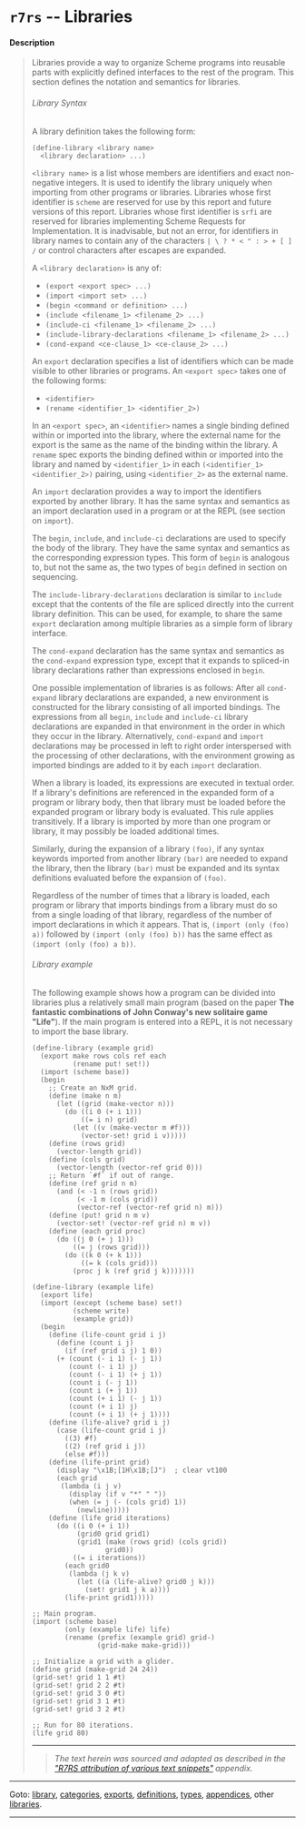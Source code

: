 

<a id='appendix__r7rs__libraries'></a>

# `r7rs` -- Libraries


<a id='appendix__r7rs__libraries__description'></a>

#### Description

> Libraries provide a way to organize Scheme programs into reusable parts
> with explicitly defined interfaces to the rest of the program.  This
> section defines the notation and semantics for libraries.
> 
> 
> ###### Library Syntax
> 
> A library definition takes the following form:
> 
> ````
> (define-library <library name>
>   <library declaration> ...)
> ````
> 
> `<library name>` is a list whose members are identifiers and exact non-negative integers.  It is used to
> identify the library uniquely when importing from other programs or
> libraries.
> Libraries whose first identifier is `scheme` are reserved for use by this
> report and future versions of this report.
> Libraries whose first identifier is `srfi` are reserved for libraries
> implementing Scheme Requests for Implementation.
> It is inadvisable, but not an error, for identifiers in library names to
> contain any of the characters `| \ ? * < " : > + [ ] /`
> or control characters after escapes are expanded.
> 
> A `<library declaration>` is any of:
> 
>   * `(export <export spec> ...)`
>   * `(import <import set> ...)`
>   * `(begin <command or definition> ...)`
>   * `(include <filename_1> <filename_2> ...)`
>   * `(include-ci <filename_1> <filename_2> ...)`
>   * `(include-library-declarations <filename_1> <filename_2> ...)`
>   * `(cond-expand <ce-clause_1> <ce-clause_2> ...)`
> 
> An `export` declaration specifies a list of identifiers which
> can be made visible to other libraries or programs.
> An `<export spec>` takes one of the following forms:
> 
>   * `<identifier>`
>   * `(rename <identifier_1> <identifier_2>)`
> 
> In an `<export spec>`, an `<identifier>` names a single
> binding defined within or imported into the library, where the
> external name for the export is the same as the name of the binding
> within the library. A `rename` spec exports the binding
> defined within or imported into the library and named by
> `<identifier_1>` in each
> `(<identifier_1> <identifier_2>)` pairing,
> using `<identifier_2>` as the external name.
> 
> An `import` declaration provides a way to import the identifiers
> exported by another library.  It has the same syntax and semantics as
> an import declaration used in a program or at the REPL (see section on `import`).
> 
> The `begin`, `include`, and `include-ci` declarations are
> used to specify the body of
> the library.  They have the same syntax and semantics as the corresponding
> expression types.
> This form of `begin` is analogous to, but not the same as, the
> two types of `begin` defined in section on sequencing.
> 
> The `include-library-declarations` declaration is similar to
> `include` except that the contents of the file are spliced directly into the
> current library definition.  This can be used, for example, to share the
> same `export` declaration among multiple libraries as a simple
> form of library interface.
> 
> The `cond-expand` declaration has the same syntax and semantics as
> the `cond-expand` expression type, except that it expands to
> spliced-in library declarations rather than expressions enclosed in `begin`.
> 
> One possible implementation of libraries is as follows:
> After all `cond-expand` library declarations are expanded, a new
> environment is constructed for the library consisting of all
> imported bindings.  The expressions
> from all `begin`, `include` and `include-ci`
> library declarations are expanded in that environment in the order in which
> they occur in the library.
> Alternatively, `cond-expand` and `import` declarations may be processed
> in left to right order interspersed with the processing of other
> declarations, with the environment growing as imported bindings are
> added to it by each `import` declaration.
> 
> When a library is loaded, its expressions are executed
> in textual order.
> If a library's definitions are referenced in the expanded form of a
> program or library body, then that library must be loaded before the
> expanded program or library body is evaluated. This rule applies
> transitively.  If a library is imported by more than one program or
> library, it may possibly be loaded additional times.
> 
> Similarly, during the expansion of a library `(foo)`, if any syntax
> keywords imported from another library `(bar)` are needed to expand
> the library, then the library `(bar)` must be expanded and its syntax
> definitions evaluated before the expansion of `(foo)`.
> 
> Regardless of the number of times that a library is loaded, each
> program or library that imports bindings from a library must do so from a
> single loading of that library, regardless of the number of import
> declarations in which it appears.
> That is, `(import (only (foo) a))` followed by `(import (only (foo) b))`
> has the same effect as `(import (only (foo) a b))`.
> 
> 
> ###### Library example
> 
> The following example shows
> how a program can be divided into libraries plus a relatively small
> main program (based on the paper __The fantastic combinations of John Conway's new solitaire game "Life"__).
> If the main program is entered into a REPL, it is not necessary to import
> the base library.
> 
> ````
> (define-library (example grid)
>   (export make rows cols ref each
>           (rename put! set!))
>   (import (scheme base))
>   (begin
>     ;; Create an NxM grid.
>     (define (make n m)
>       (let ((grid (make-vector n)))
>         (do ((i 0 (+ i 1)))
>             ((= i n) grid)
>           (let ((v (make-vector m #f)))
>             (vector-set! grid i v)))))
>     (define (rows grid)
>       (vector-length grid))
>     (define (cols grid)
>       (vector-length (vector-ref grid 0)))
>     ;; Return `#f` if out of range.
>     (define (ref grid n m)
>       (and (< -1 n (rows grid))
>            (< -1 m (cols grid))
>            (vector-ref (vector-ref grid n) m)))
>     (define (put! grid n m v)
>       (vector-set! (vector-ref grid n) m v))
>     (define (each grid proc)
>       (do ((j 0 (+ j 1)))
>           ((= j (rows grid)))
>         (do ((k 0 (+ k 1)))
>             ((= k (cols grid)))
>           (proc j k (ref grid j k)))))))
> 
> (define-library (example life)
>   (export life)
>   (import (except (scheme base) set!)
>           (scheme write)
>           (example grid))
>   (begin
>     (define (life-count grid i j)
>       (define (count i j)
>         (if (ref grid i j) 1 0))
>       (+ (count (- i 1) (- j 1))
>          (count (- i 1) j)
>          (count (- i 1) (+ j 1))
>          (count i (- j 1))
>          (count i (+ j 1))
>          (count (+ i 1) (- j 1))
>          (count (+ i 1) j)
>          (count (+ i 1) (+ j 1))))
>     (define (life-alive? grid i j)
>       (case (life-count grid i j)
>         ((3) #f)
>         ((2) (ref grid i j))
>         (else #f)))
>     (define (life-print grid)
>       (display "\x1B;[1H\x1B;[J")  ; clear vt100
>       (each grid
>        (lambda (i j v)
>          (display (if v "*" " "))
>          (when (= j (- (cols grid) 1))
>            (newline)))))
>     (define (life grid iterations)
>       (do ((i 0 (+ i 1))
>            (grid0 grid grid1)
>            (grid1 (make (rows grid) (cols grid))
>                   grid0))
>           ((= i iterations))
>         (each grid0
>          (lambda (j k v)
>            (let ((a (life-alive? grid0 j k)))
>              (set! grid1 j k a))))
>         (life-print grid1)))))
> 
> ;; Main program.
> (import (scheme base)
>         (only (example life) life)
>         (rename (prefix (example grid) grid-)
>                 (grid-make make-grid)))
> 
> ;; Initialize a grid with a glider.
> (define grid (make-grid 24 24))
> (grid-set! grid 1 1 #t)
> (grid-set! grid 2 2 #t)
> (grid-set! grid 3 0 #t)
> (grid-set! grid 3 1 #t)
> (grid-set! grid 3 2 #t)
> 
> ;; Run for 80 iterations.
> (life grid 80)
> ````
> 
> 
> ----
> > *The text herein was sourced and adapted as described in the ["R7RS attribution of various text snippets"](../../r7rs/appendices/attribution.md#appendix__r7rs__attribution) appendix.*

----

Goto: [library](../../r7rs/_index.md#library__r7rs), [categories](../../r7rs/categories/_index.md#toc__r7rs__categories), [exports](../../r7rs/exports/_index.md#toc__r7rs__exports), [definitions](../../r7rs/definitions/_index.md#toc__r7rs__definitions), [types](../../r7rs/types/_index.md#toc__r7rs__types), [appendices](../../r7rs/appendices/_index.md#toc__r7rs__appendices), other [libraries](../../_libraries.md#toc__libraries).

----

